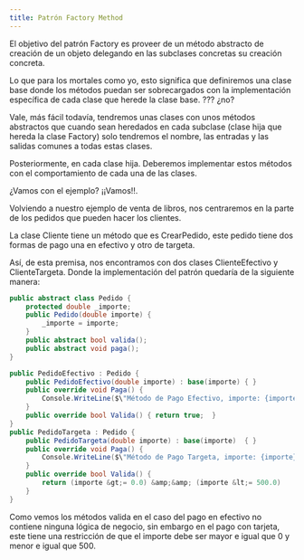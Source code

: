 ```yaml
---
title: Patrón Factory Method
---
```


El objetivo del patrón Factory es proveer de un método abstracto de creación de un objeto delegando en las subclases concretas su creación concreta.

Lo que para los mortales como yo, esto significa que definiremos una clase base donde los métodos puedan ser sobrecargados con la implementación específica de cada clase que herede la clase base. ??? ¿no? 

Vale, más fácil todavía, tendremos unas clases con unos métodos abstractos que cuando sean heredados en cada subclase (clase hija que hereda la clase Factory) solo tendremos el nombre, las entradas y las salidas comunes a todas estas clases.

Posteriormente, en cada clase hija. Deberemos implementar estos métodos con el comportamiento de cada una de las clases. 

¿Vamos con el ejemplo? ¡¡Vamos!!.

Volviendo a nuestro ejemplo de venta de libros, nos centraremos en la parte de los pedidos que pueden hacer los clientes.

La clase Cliente tiene un método que es CrearPedido, este pedido tiene dos formas de pago una en efectivo y otro de targeta.

Así, de esta premisa, nos encontramos con dos clases ClienteEfectivo y ClienteTargeta. Donde la implementación del patrón quedaría de la siguiente manera:

~~~csharp
public abstract class Pedido {
    protected double _importe;
    public Pedido(double importe) {
        _importe = importe;
    }
    public abstract bool valida();
    public abstract void paga();
}
~~~

~~~csharp
public PedidoEfectivo : Pedido {
    public PedidoEfectivo(double importe) : base(importe) { }
    public override void Paga() {
        Console.WriteLine($\"Método de Pago Efectivo, importe: {importe}\");
    }
    public override bool Valida() { return true;  }
}
public PedidoTargeta : Pedido {
    public PedidoTargeta(double importe) : base(importe)  { }
    public override void Paga() {
        Console.WriteLine($\"Método de Pago Targeta, importe: {importe}\");
    }
    public override bool Valida() {
        return (importe &gt;= 0.0) &amp;&amp; (importe &lt;= 500.0)
    }
}
~~~

Como vemos los métodos valida en el caso del pago en efectivo no contiene ninguna lógica de negocio, sin embargo en el pago con tarjeta, este tiene una restricción de que el importe debe ser mayor e igual que 0 y menor e igual que 500.